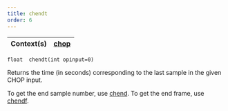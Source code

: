 ```yaml
---
title: chendt
order: 6
---
```

| Context(s) | [chop](../contexts/chop.html) |
| --- | --- |

`float  chendt(int opinput=0)`

Returns the time (in seconds) corresponding to the last sample in the given CHOP input.

To get the end sample number, use [chend](./chend "Returns the sample number of the last sample in a given CHOP input."). To get the end frame, use [chendf](./chendf "Returns the frame corresponding to the last sample of the input specified.").
